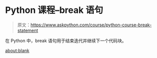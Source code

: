 # Python 课程–break 语句

> 原文：<https://www.askpython.com/course/python-course-break-statement>

在 Python 中，break 语句用于结束迭代并继续下一个代码块。

<about:blank>